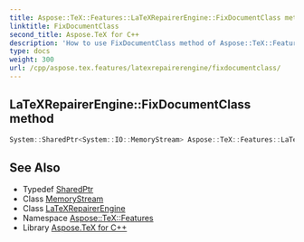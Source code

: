 ```yaml
---
title: Aspose::TeX::Features::LaTeXRepairerEngine::FixDocumentClass method
linktitle: FixDocumentClass
second_title: Aspose.TeX for C++
description: 'How to use FixDocumentClass method of Aspose::TeX::Features::LaTeXRepairerEngine class in C++.'
type: docs
weight: 300
url: /cpp/aspose.tex.features/latexrepairerengine/fixdocumentclass/
---
```

## LaTeXRepairerEngine::FixDocumentClass method




```cpp
System::SharedPtr<System::IO::MemoryStream> Aspose::TeX::Features::LaTeXRepairerEngine::FixDocumentClass()
```

## See Also

* Typedef [SharedPtr](../../../system/sharedptr/)
* Class [MemoryStream](../../../system.io/memorystream/)
* Class [LaTeXRepairerEngine](../)
* Namespace [Aspose::TeX::Features](../../)
* Library [Aspose.TeX for C++](../../../)
